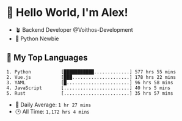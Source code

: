 # 👋 Hello World, I'm Alex!

- 🪴 Backend Developer @Voithos-Development
- 🐍 Python Newbie

## 💚 My Top Languages
```
1. Python           [███████████.............] 577 hrs 55 mins
2. Vue.js           [███.....................] 178 hrs 22 mins
3. YAML             [█.......................] 96 hrs 58 mins
4. JavaScript       [........................] 40 hrs 5 mins
5. Rust             [........................] 35 hrs 57 mins
```
- 💪 Daily Average: `1 hr 27 mins`
- 🕑 All Time: `1,172 hrs 4 mins`